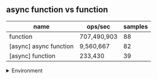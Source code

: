 ## async function vs function

|name|ops/sec|samples|
|-|-|-|
|function|707,490,903|88|
|[async] async function|9,560,667|82|
|[async] function|233,430|39|


<details>
<summary>Environment</summary>

* __Machine:__ linux x64 | 2 vCPUs | 6.8GB Mem
* __Run:__ Fri Oct 27 2023 00:23:19 GMT+0000 (Coordinated Universal Time)
</details>

<!--
{"environment":{"platform":"linux","arch":"x64","cpus":2,"totalMemory":6.7597503662109375},"benchmarks":[{"name":"function","opsSec":707490902.6841687,"samples":7},{"name":"[async] async function","opsSec":9560667.260470757,"samples":9},{"name":"[async] function","opsSec":233429.8646602221,"samples":3}]}-->

